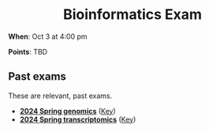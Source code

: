 <h1 align="center">
<b>Bioinformatics Exam</b>
</h1>

**When**: Oct 3 at 4:00 pm

**Points**: TBD

## Past exams

These are relevant, past exams.

-   [**2024 Spring genomics**](./past/2024s-quiz-genomics.pdf) ([Key](./past/2024s-quiz-genomics-key.pdf))
-   [**2024 Spring transcriptomics**](./past/2024s-quiz-transcriptomics.pdf) ([Key](./past/2024s-quiz-transcriptomics-key.pdf))
